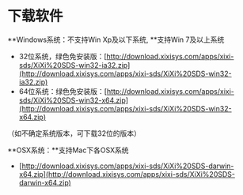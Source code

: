 # 下载软件

**Windows系统：不支持Win Xp及以下系统, **支持Win 7及以上系统

* 32位系统，绿色免安装版：[http://download.xixisys.com/apps/xixi-sds/XiXi%20SDS-win32-ia32.zip](http://download.xixisys.com/apps/xixi-sds/XiXi%20SDS-win32-ia32.zip)
* 64位系统：绿色免安装版：[http://download.xixisys.com/apps/xixi-sds/XiXi%20SDS-win32-x64.zip](http://download.xixisys.com/apps/xixi-sds/XiXi%20SDS-win32-x64.zip)

（如不确定系统版本，可下载32位的版本）

**OSX系统：**支持Mac下各OSX系统

* [http://download.xixisys.com/apps/xixi-sds/XiXi%20SDS-darwin-x64.zip](http://download.xixisys.com/apps/xixi-sds/XiXi%20SDS-darwin-x64.zip)

#### 



